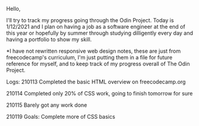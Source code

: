 Hello, 

I'll try to track my progress going through the Odin Project. Today is 1/12/2021 and I plan on having a job as a software engineer at the end of this year or hopefully by summer through studying dilligently every day and having a portfolio to show my skill. 

*I have not rewritten responsive web design notes, these are just from freecodecamp's curriculum, I'm just putting them in a file for future reference for myself, and to keep track of my progress overall of The Odin Project.

Logs:
210113
Completed the basic HTML overview on freecodecamp.org


210114
Completed only 20% of CSS work, going to finish tomorrow for sure

210115
Barely got any work done

210119
Goals: 
Complete more of CSS basics
